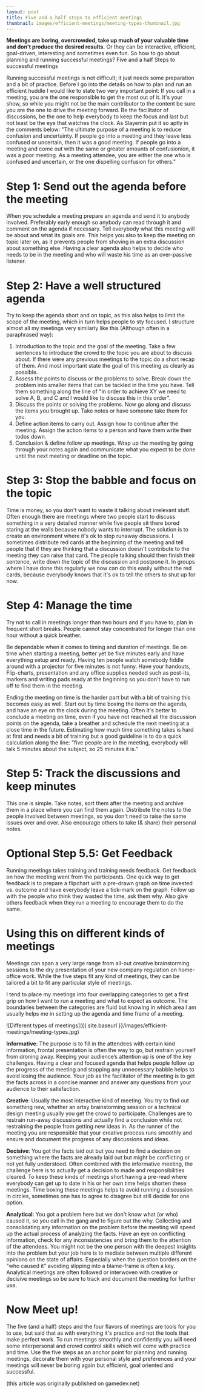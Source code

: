 ```yaml
---
layout: post
title: Five and a half steps to efficient meetings
thumbnail: images/efficient-meetings/meeting-types-thumbnail.jpg
---
```


**Meetings are boring, overcrowded, take up much of your valuable time and don't produce the desired results.** Or they can be interactive, efficient, goal-driven, interesting and sometimes even fun. So how to go about planning and running successful meetings?
Five and a half Steps to successful meetings

Running successful meetings is not difficult; it just needs some preparation and a bit of practice. Before I go into the details on how to plan and run an efficient huddle I would like to state two very important point: If you call in a meeting, you are the one responsible to get the most out of it. It's your show, so while you might not be the main contributor to the content be sure you are the one to drive the meeting forward. Be the facilitator of discussions, be the one to help everybody to keep the focus and last but not least be the eye that watches the clock. As Slayemin put it so aptly in the comments below: "The ultimate purpose of a meeting is to reduce confusion and uncertainty. If people go into a meeting and they leave less confused or uncertain, then it was a good meeting. If people go into a meeting and come out with the same or greater amounts of confusionion, it was a poor meeting. As a meeting attendee, you are either the one who is confused and uncertain, or the one dispelling confusion for others."

# Step 1: Send out the agenda before the meeting

When you schedule a meeting prepare an agenda and send it to anybody involved. Preferably early enough so anybody can read through it and comment on the agenda if necessary. Tell everybody what this meeting will be about and what its goals are. This helps you also to keep the meeting on topic later on, as it prevents people from shoving in an extra discussion about something else. Having a clear agenda also helps to decide who needs to be in the meeting and who will waste his time as an over-passive listener.

# Step 2: Have a well structured agenda

Try to keep the agenda short and on topic, as this also helps to limit the scope of the meeting, which in turn helps people to sty focused. I structure almost all my meetings very similarly like this (Although often in a paraphrased way):

1. Introduction to the topic and the goal of the meeting. Take a few sentences to introduce the crowd to the topic you are about to discuss about. If there were any previous meetings to the topic do a short recap of them. And most important state the goal of this meeting as clearly as possible. 
1. Assess the points to discuss or the problems to solve. Break down the problem into smaller items that can be tackled in the time you have. Tell them something along the line of "In order to achieve XY we need to solve A, B, and C and I would like to discuss this in this order". 
1. Discuss the points or solving the problems. Now go along and discuss the items you brought up. Take notes or have someone take them for you. 
1. Define action items to carry out. Assign how to continue after the meeting. Assign the action items to a person and have them write their todos down. 
1. Conclusion & define follow up meetings. Wrap up the meeting by going through your notes again and communicate what you expect to be done until the next meeting or deadline on the topic. 

# Step 3: Stop the babble and focus on the topic

Time is money, so you don't want to waste it talking about irrelevant stuff. Often enough there are meetings where two people start to discuss something in a very detailed manner while five people sit there bored staring at the walls because nobody wants to interrupt. The solution is to create an environment where it's ok to stop runaway discussions. I sometimes distribute red cards at the beginning of the meeting and tell people that if they are thinking that a discussion doesn't contribute to the meeting they can raise that card. The people talking should then finish their sentence, write down the topic of the discussion and postpone it. In groups where I have done this regularly we now can do this easily without the red cards, because everybody knows that it's ok to tell the others to shut up for now.

# Step 4: Manage the time

Try not to call in meetings longer than two hours and if you have to, plan in frequent short breaks. People cannot stay concentrated for longer than one hour without a quick breather.


Be dependable when it comes to timing and duration of meetings. Be on time when starting a meeting, better yet be five minutes early and have everything setup and ready. Having ten people watch somebody fiddle around with a projector for five minutes is not funny. Have your handouts, Flip-charts, presentation and any office supplies needed such as post-its, markers and writing pads ready at the beginning so you don't have to run off to find them in the meeting.


Ending the meeting on time is the harder part but with a bit of training this becomes easy as well. Start out by time boxing the items on the agenda, and have an eye on the clock during the meeting. Often it's better to conclude a meeting on time, even if you have not reached all the discussion points on the agenda, take a breather and schedule the next meeting at a close time in the future. Estimating how much time something takes is hard at first and needs a bit of training but a good guideline is to do a quick calculation along the line: "five people are in the meeting, everybody will talk 5 minutes about the subject, so 25 minutes it is.”

# Step 5: Track the discussions and keep minutes

This one is simple. Take notes, sort them after the meeting and archive them in a place where you can find them again. Distribute the notes to the people involved between meetings, so you don't need to raise the same issues over and over. Also encourage others to take (& share) their personal notes.

# Optional Step 5.5: Get Feedback

Running meetings takes training and training needs feedback. Get feedback on how the meeting went from the participants. One quick way to get feedback is to prepare a flipchart with a pre-drawn graph on time invested vs. outcome and have everybody leave a tick-mark on the graph. Follow up with the people who think they wasted the time, ask them why. Also give others feedback when they run a meeting to encourage them to do the same.

# Using this on different kinds of meetings

Meetings can span a very large range from all-out creative brainstorming sessions to the dry presentation of your new company regulation on home-office work. While the five steps fit any kind of meetings, they can be tailored a bit to fit any particular style of meetings. 

I tend to place my meetings into four overlapping categories to get a first grip on how I want to run a meeting and what to expect as outcome. The boundaries between the categories are fluid but knowing in which area I am usually helps me in setting up the agenda and time frame of a meeting.

![Different types of meetings]({{ site.baseurl }}/images/efficient-meetings/meeting-types.jpg)

**Informative**: The purpose is to fill in the attendees with certain kind information, frontal presentation is often the way to go, but restrain yourself from droning away. Keeping your audience’s attention up is one of the key challenges. Having a clear and focused agenda that helps people follow up the progress of the meeting and stopping any unnecessary babble helps to avoid losing the audience. Your job as the facilitator of the meeting is to get the facts across in a concise manner and answer any questions from your audience to their satisfaction. 

**Creative**: Usually the most interactive kind of meeting. You try to find out something new, whether an artsy brainstorming session or a technical design meeting usually you get the crowd to participate. Challenges are to restrain run-away discussions and actually find a conclusion while not restraining the people from getting new ideas in. As the runner of the meeting you are responsible that your creative process runs smoothly and ensure and document the progress of any discussions and ideas. 

**Decisive**: You got the facts laid out but you need to find a decision on something where the facts are already laid out but might be conflicting or not yet fully understood. Often combined with the informative meeting, the challenge here is to actually get a decision to made and responsibilities cleared. To keep these kinds of meetings short having a pre-read where everybody can get up to date in his or her own time helps shorten these meetings. Time boxing these meetings helps to avoid running a discussion in circles, sometimes one has to agree to disagree but still decide for one option. 

**Analytical**: You got a problem here but we don't know what (or who) caused it, so you call in the gang and to figure out the why. Collecting and consolidating any information on the problem before the meeting will speed up the actual process of analyzing the facts. Have an eye on conflicting information, check for any inconsistencies and bring them to the attention of the attendees. You might not be the one person with the deepest insights into the problem but your job here is to mediate between multiple different opinions on the state of affairs. Especially when the question borders on the "who caused it" avoiding slipping into a blame-frame is often a key. Analytical meetings are often followed or interwoven with creative or decisive meetings so be sure to track and document the meeting for further use. 

# Now Meet up!

The five (and a half) steps and the four flavors of meetings are tools for you to use, but said that as with everything it's practice and not the tools that make perfect work. To run meetings smoothly and confidently you will need some interpersonal and crowd control skills which will come with practice and time. Use the five steps as an anchor point for planning and running meetings, decorate them with your personal style and preferences and your meetings will never be boring again but efficient, goal oriented and successful. 

(this article was originally published on gamedev.net)
